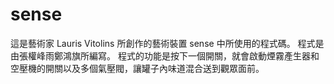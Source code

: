 # sense
這是藝術家 Lauris Vitolins 所創作的藝術裝置 sense 中所使用的程式碼。
程式是由張權峰雨鄭鴻旗所編寫。
程式的功能是按下一個開關，就會啟動煙霧產生器和空壓機的開關以及多個氣壓閥，讓罐子內味道混合送到觀眾面前。
